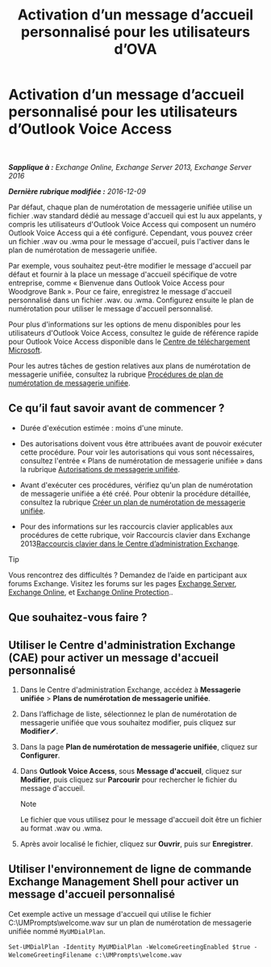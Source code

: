 ﻿---
title: 'Activation d’un message d’accueil personnalisé pour les utilisateurs d’OVA'
TOCTitle: Activation d’un message d’accueil personnalisé pour les utilisateurs d’Outlook Voice Access
ms:assetid: abd418ec-2c65-4720-859d-c11a2698dc06
ms:mtpsurl: https://technet.microsoft.com/fr-fr/library/Bb124125(v=EXCHG.150)
ms:contentKeyID: 50555456
ms.date: 04/24/2018
mtps_version: v=EXCHG.150
ms.translationtype: HT
---

# Activation d’un message d’accueil personnalisé pour les utilisateurs d’Outlook Voice Access

 

_**Sapplique à :** Exchange Online, Exchange Server 2013, Exchange Server 2016_

_**Dernière rubrique modifiée :** 2016-12-09_

Par défaut, chaque plan de numérotation de messagerie unifiée utilise un fichier .wav standard dédié au message d'accueil qui est lu aux appelants, y compris les utilisateurs d'Outlook Voice Access qui composent un numéro Outlook Voice Access qui a été configuré. Cependant, vous pouvez créer un fichier .wav ou .wma pour le message d'accueil, puis l'activer dans le plan de numérotation de messagerie unifiée.

Par exemple, vous souhaitez peut-être modifier le message d'accueil par défaut et fournir à la place un message d'accueil spécifique de votre entreprise, comme « Bienvenue dans Outlook Voice Access pour Woodgrove Bank ». Pour ce faire, enregistrez le message d'accueil personnalisé dans un fichier .wav. ou .wma. Configurez ensuite le plan de numérotation pour utiliser le message d'accueil personnalisé.

Pour plus d'informations sur les options de menu disponibles pour les utilisateurs d'Outlook Voice Access, consultez le guide de référence rapide pour Outlook Voice Access disponible dans le [Centre de téléchargement Microsoft](https://go.microsoft.com/fwlink/p/?linkid=272767).

Pour les autres tâches de gestion relatives aux plans de numérotation de messagerie unifiée, consultez la rubrique [Procédures de plan de numérotation de messagerie unifiée](um-dial-plan-procedures-exchange-2013-help.md).

## Ce qu’il faut savoir avant de commencer ?

  - Durée d'exécution estimée : moins d'une minute.

  - Des autorisations doivent vous être attribuées avant de pouvoir exécuter cette procédure. Pour voir les autorisations qui vous sont nécessaires, consultez l'entrée « Plans de numérotation de messagerie unifiée » dans la rubrique [Autorisations de messagerie unifiée](unified-messaging-permissions-exchange-2013-help.md).

  - Avant d'exécuter ces procédures, vérifiez qu'un plan de numérotation de messagerie unifiée a été créé. Pour obtenir la procédure détaillée, consultez la rubrique [Créer un plan de numérotation de messagerie unifiée](create-a-um-dial-plan-exchange-2013-help.md).

  - Pour des informations sur les raccourcis clavier applicables aux procédures de cette rubrique, voir Raccourcis clavier dans Exchange 2013[Raccourcis clavier dans le Centre d’administration Exchange](keyboard-shortcuts-in-the-exchange-admin-center-exchange-online-protection-help.md).

> [!TIP]
> Vous rencontrez des difficultés ? Demandez de l’aide en participant aux forums Exchange. Visitez les forums sur les pages <a href="https://go.microsoft.com/fwlink/p/?linkid=60612">Exchange Server</a>, <a href="https://go.microsoft.com/fwlink/p/?linkid=267542">Exchange Online</a>, et <a href="https://go.microsoft.com/fwlink/p/?linkid=285351">Exchange Online Protection</a>..


## Que souhaitez-vous faire ?

## Utiliser le Centre d'administration Exchange (CAE) pour activer un message d'accueil personnalisé

1.  Dans le Centre d'administration Exchange, accédez à **Messagerie unifiée** \> **Plans de numérotation de messagerie unifiée**.

2.  Dans l’affichage de liste, sélectionnez le plan de numérotation de messagerie unifiée que vous souhaitez modifier, puis cliquez sur **Modifier**![Icône Modifier](images/Bb124582.6f53ccb2-1f13-4c02-bea0-30690e6ea71d(EXCHG.150).gif "Icône Modifier").

3.  Dans la page **Plan de numérotation de messagerie unifiée**, cliquez sur **Configurer**.

4.  Dans **Outlook Voice Access**, sous **Message d'accueil**, cliquez sur **Modifier**, puis cliquez sur **Parcourir** pour rechercher le fichier du message d'accueil.
    
    > [!NOTE]
    > Le fichier que vous utilisez pour le message d'accueil doit être un fichier au format .wav ou .wma.


5.  Après avoir localisé le fichier, cliquez sur **Ouvrir**, puis sur **Enregistrer**.

## Utiliser l'environnement de ligne de commande Exchange Management Shell pour activer un message d'accueil personnalisé

Cet exemple active un message d'accueil qui utilise le fichier C:\\UMPrompts\\welcome.wav sur un plan de numérotation de messagerie unifiée nommé `MyUMDialPlan`.

    Set-UMDialPlan -Identity MyUMDialPlan -WelcomeGreetingEnabled $true -WelcomeGreetingFilename c:\UMPrompts\welcome.wav

